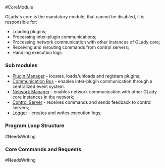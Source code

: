 #CoreModule

GLady's core is the mandatory module, that cannot be disabled, it is responsible for:

* Loading plugins;
* Processing inter-plugin communications;
* Processing network communication with other instances of GLady core;
* Receiving and rerouting commands from control servers;
* Handling execution logs.

### Sub modules

 * [Plugin Manager](Plugin%20Manager.md) - locates, loads/unloads and registers plugins;
 * [Communication Bus](Communication%20Bus.md) - enables inter-plugin communication through a centralized event system.
 * [Network Manager](Network%20Manager.md) - enables network communication with other GLady core instances in the network;
 * [Control Server](Control%20Server.md) - receives commands and sends feedback to control servers;
 * [Logger](Logger.md) - creates and writes execution logs;


### Program Loop Structure

#NeedsWriting

### Core Commands and Requests

#NeedsWriting
